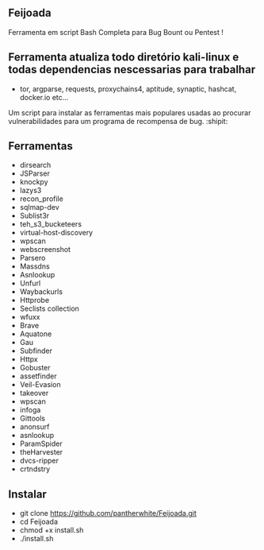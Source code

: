 ## **Feijoada**
Ferramenta em script Bash Completa para Bug Bount ou Pentest !


## Ferramenta atualiza todo diretório kali-linux e todas dependencias nescessarias para trabalhar
   - tor, argparse, requests, proxychains4, aptitude, synaptic, hashcat, docker.io etc...

Um script para instalar as ferramentas mais populares usadas ao procurar vulnerabilidades para um programa de recompensa de bug. :shipit:


## **Ferramentas**


- dirsearch
- JSParser
- knockpy
- lazys3
- recon_profile
- sqlmap-dev
- Sublist3r
- teh_s3_bucketeers
- virtual-host-discovery
- wpscan
- webscreenshot
- Parsero
- Massdns
- Asnlookup
- Unfurl
- Waybackurls
- Httprobe
- Seclists collection
- wfuxx
- Brave
- Aquatone
- Gau
- Subfinder
- Httpx
- Gobuster
- assetfinder
- Veil-Evasion
- takeover
- wpscan
- infoga
- Gittools
- anonsurf
- asnlookup
- ParamSpider
- theHarvester
- dvcs-ripper
- crtndstry


## **Instalar**
- git clone https://github.com/pantherwhite/Feijoada.git
- cd Feijoada
- chmod +x install.sh
- ./install.sh
